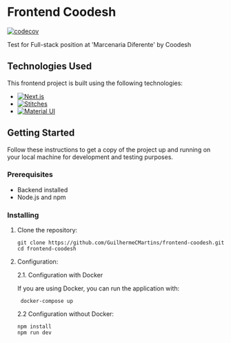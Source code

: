 # Frontend Coodesh

[![codecov](https://codecov.io/gh/GuilhermeCMartins/frontend-coodesh/branch/master/graph/badge.svg)](https://codecov.io/gh/GuilhermeCMartins/frontend-coodesh)

Test for Full-stack position at 'Marcenaria Diferente' by Coodesh

## Technologies Used

This frontend project is built using the following technologies:

- [![Next.js](https://img.shields.io/badge/Next.js-v13.0-blue.svg)](https://nextjs.org/)
- [![Stitches](https://img.shields.io/badge/Stitches-v1.28-blue.svg)](https://stitches.dev/)
- [![Material UI](https://img.shields.io/badge/Material_UI-v5.14-0081CB.svg)](https://material-ui.com/)

## Getting Started

Follow these instructions to get a copy of the project up and running on your local machine for development and testing purposes.

### Prerequisites

- Backend installed
- Node.js and npm

### Installing

1. Clone the repository:

   ```
   git clone https://github.com/GuilhermeCMartins/frontend-coodesh.git
   cd frontend-coodesh
   ```

2. Configuration:

   2.1. Configuration with Docker

   If you are using Docker, you can run the application with:

   ```
    docker-compose up
   ```

   2.2 Configuration without Docker:

   ```
   npm install
   npm run dev
   ```
